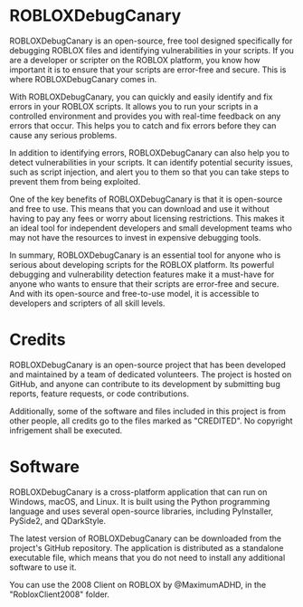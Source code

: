# ROBLOXDebugCanary
ROBLOXDebugCanary is an open-source, free tool designed specifically for debugging ROBLOX files and identifying vulnerabilities in your scripts. If you are a developer or scripter on the ROBLOX platform, you know how important it is to ensure that your scripts are error-free and secure. This is where ROBLOXDebugCanary comes in.

With ROBLOXDebugCanary, you can quickly and easily identify and fix errors in your ROBLOX scripts. It allows you to run your scripts in a controlled environment and provides you with real-time feedback on any errors that occur. This helps you to catch and fix errors before they can cause any serious problems.

In addition to identifying errors, ROBLOXDebugCanary can also help you to detect vulnerabilities in your scripts. It can identify potential security issues, such as script injection, and alert you to them so that you can take steps to prevent them from being exploited.

One of the key benefits of ROBLOXDebugCanary is that it is open-source and free to use. This means that you can download and use it without having to pay any fees or worry about licensing restrictions. This makes it an ideal tool for independent developers and small development teams who may not have the resources to invest in expensive debugging tools.

In summary, ROBLOXDebugCanary is an essential tool for anyone who is serious about developing scripts for the ROBLOX platform. Its powerful debugging and vulnerability detection features make it a must-have for anyone who wants to ensure that their scripts are error-free and secure. And with its open-source and free-to-use model, it is accessible to developers and scripters of all skill levels.

# Credits
ROBLOXDebugCanary is an open-source project that has been developed and maintained by a team of dedicated volunteers. The project is hosted on GitHub, and anyone can contribute to its development by submitting bug reports, feature requests, or code contributions.

Additionally, some of the software and files included in this project is from other people, all credits go to the files marked as "CREDITED". No copyright infrigement shall be executed.

# Software
ROBLOXDebugCanary is a cross-platform application that can run on Windows, macOS, and Linux. It is built using the Python programming language and uses several open-source libraries, including PyInstaller, PySide2, and QDarkStyle.

The latest version of ROBLOXDebugCanary can be downloaded from the project's GitHub repository. The application is distributed as a standalone executable file, which means that you do not need to install any additional software to use it.

You can use the 2008 Client on ROBLOX by @MaximumADHD, in the "RobloxClient2008" folder.
